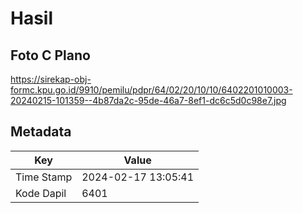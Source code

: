 # Hasil

## Foto C Plano

https://sirekap-obj-formc.kpu.go.id/9910/pemilu/pdpr/64/02/20/10/10/6402201010003-20240215-101359--4b87da2c-95de-46a7-8ef1-dc6c5d0c98e7.jpg


## Metadata

| Key        | Value               |
| ---------- | ------------------- |
| Time Stamp | 2024-02-17 13:05:41 |
| Kode Dapil | 6401                |



